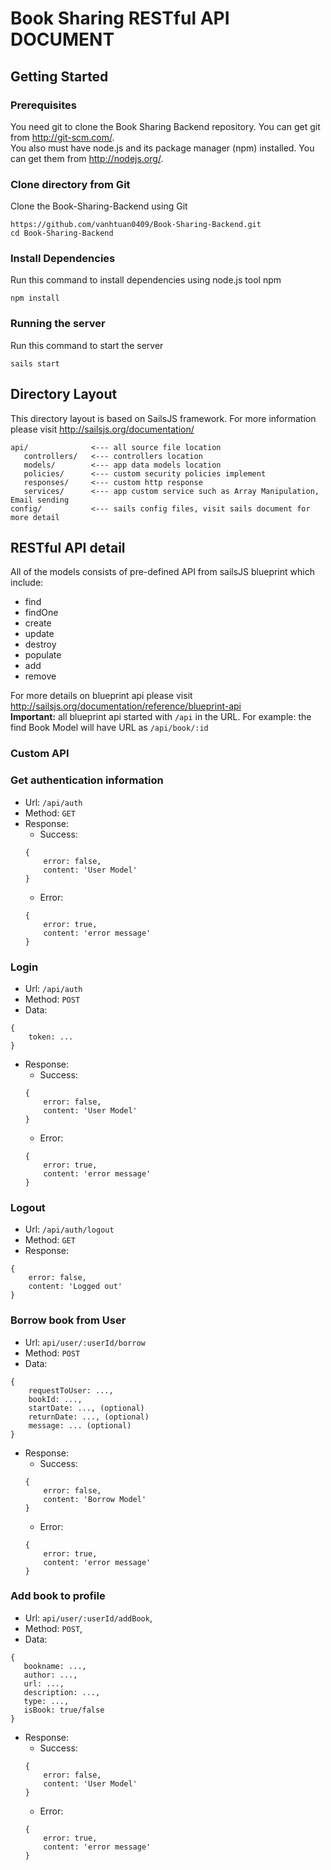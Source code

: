 # Book Sharing RESTful API DOCUMENT
## Getting Started
### Prerequisites
You need git to clone the Book Sharing Backend repository. You can get git from http://git-scm.com/.  
You also must have node.js and its package manager (npm) installed. You can get them from http://nodejs.org/.
### Clone directory from Git
Clone the Book-Sharing-Backend using Git
```
https://github.com/vanhtuan0409/Book-Sharing-Backend.git
cd Book-Sharing-Backend
```
### Install Dependencies
Run this command to install dependencies using node.js tool npm
```
npm install
```
### Running the server
Run this command to start the server
```
sails start
```

## Directory Layout
This directory layout is based on SailsJS framework. For more information please visit http://sailsjs.org/documentation/
```
api/              <--- all source file location
   controllers/   <--- controllers location
   models/        <--- app data models location
   policies/      <--- custom security policies implement
   responses/     <--- custom http response
   services/      <--- app custom service such as Array Manipulation, Email sending
config/           <--- sails config files, visit sails document for more detail
```

## RESTful API detail
All of the models consists of pre-defined API from sailsJS blueprint which include:
* find
* findOne
* create
* update
* destroy
* populate
* add
* remove

For more details on blueprint api please visit http://sailsjs.org/documentation/reference/blueprint-api  
**Important:** all blueprint api started with `/api` in the URL. For example: the find Book Model will have URL as `/api/book/:id`
### Custom API
### Get authentication information
* Url: `/api/auth`
* Method: `GET`
* Response:
    * Success:
    ```
    {
        error: false,
        content: 'User Model'
    }
    ```
    * Error:
    ```
    {
        error: true,
        content: 'error message'
    }
    ```
### Login
* Url: `/api/auth`
* Method: `POST`
* Data:
```
{
    token: ...
}
```
* Response:
    * Success:
    ```
    {
        error: false,
        content: 'User Model'
    }
    ```
    * Error:
    ```
    {
        error: true,
        content: 'error message'
    }
    ```

### Logout
* Url: `/api/auth/logout`
* Method: `GET`
* Response:
```
{
    error: false,
    content: 'Logged out'
}
```
### Borrow book from User
* Url: `api/user/:userId/borrow`
* Method: `POST`
* Data:
```
{
    requestToUser: ...,
    bookId: ...,
    startDate: ..., (optional)
    returnDate: ..., (optional)
    message: ... (optional)
}
```
* Response:
    * Success:
    ```
    {
        error: false,
        content: 'Borrow Model'
    }
    ```
    * Error:
    ```
    {
        error: true,
        content: 'error message'
    }
    ```
### Add book to profile
* Url: `api/user/:userId/addBook`,
* Method: `POST`,
* Data:
 ```
 {
    bookname: ...,
    author: ...,
    url: ...,
    description: ...,
    type: ...,
    isBook: true/false
 }
 ```
* Response:
    * Success:
    ```
    {
        error: false,
        content: 'User Model'
    }
    ```
    * Error:
    ```
    {
        error: true,
        content: 'error message'
    }
    ```